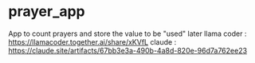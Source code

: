 # prayer_app
App to count prayers and store the value to be "used" later
llama coder : https://llamacoder.together.ai/share/xKVfL
claude : https://claude.site/artifacts/67bb3e3a-490b-4a8d-820e-96d7a762ee23
